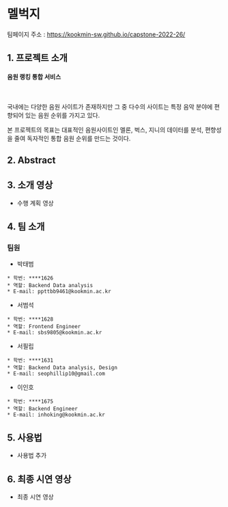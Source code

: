 # 멜벅지
  
  팀페이지 주소 : https://kookmin-sw.github.io/capstone-2022-26/
  
  
## 1. 프로젝트 소개 
#### 음원 랭킹 통합 서비스
&nbsp;

국내에는 다양한 음원 사이트가 존재하지만 그 중 다수의 사이트는 특정 음악 분야에 편향되어 있는 음원 순위를 가지고 있다.

본 프로젝트의 목표는 대표적인 음원사이트인 멜론, 벅스, 지니의 데이터를 분석, 편향성을 줄여 독자적인 통합 음원 순위를 만드는 것이다.

  


## 2. Abstract
   
   
  

## 3. 소개 영상
  
  - 수행 계획  영상 
  
  


## 4. 팀 소개


### 팀원


- 박태범

 
 ```
 * 학번: ****1626
 * 역할: Backend Data analysis
 * E-mail: ppttbb9461@kookmin.ac.kr
 ```

- 서범석


 ```
 * 학번: ****1628
 * 역할: Frontend Engineer
 * E-mail: sbs9805@kookmin.ac.kr
 ```


 


- 서필립

 
 ```
 * 학번: ****1631
 * 역할: Backend Data analysis, Design
 * E-mail: seophillip10@gmail.com
 ```

 - 이인호
 
 
 ```
 * 학번: ****1675
 * 역할: Backend Engineer
 * E-mail: inhoking@kookmin.ac.kr
 ```
## 5. 사용법

  - 사용법 추가

## 6. 최종 시연 영상

  - 최종 시연 영상 
